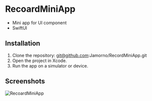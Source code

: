 # RecoardMiniApp
  - Mini app for UI component
  - SwiftUI
    
## Installation
1. Clone the repository: git@github.com:Jamorno/RecordMiniApp.git
2. Open the project in Xcode.
3. Run the app on a simulator or device.

## Screenshots
![RecoardMiniApp](https://github.com/user-attachments/assets/b6de8332-a958-4764-8911-b7950953edc7)
